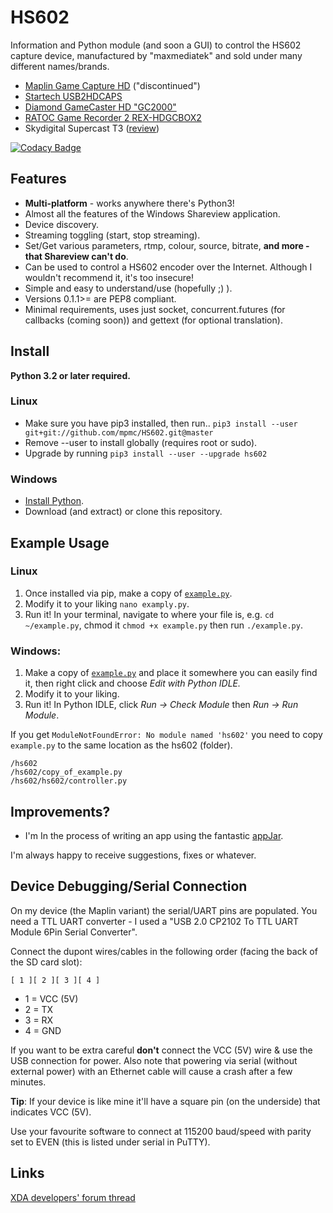 # HS602

Information and Python module (and soon a GUI) to control the HS602 capture device, manufactured by "maxmediatek" and sold under many different names/brands.

* [Maplin Game Capture HD](http://www.maplin.co.uk/p/maplin-game-capture-hd-a84qu)  ("discontinued")
* [Startech USB2HDCAPS](https://www.startech.com/uk/AV/Converters/Video/standalone-video-capture-device~USB2HDCAPS)
* [Diamond GameCaster HD "GC2000"](http://www.diamondmm.com/diamond-gc2000-video-capture-edit-stream.html)
* [RATOC Game Recorder 2 REX-HDGCBOX2](http://www.ratocsystems.com/services/driver/visual/hdgcbox2_rgr.html)
* Skydigital Supercast T3 ([review](https://lpokeh.blogspot.com/2015/07/skydigital-t3-20-hdmi-review.html))

[![Codacy Badge](https://api.codacy.com/project/badge/Grade/b1ee4a339ae24f919f12cee209f3bec0)](https://www.codacy.com/app/hello_58/HS602?utm_source=github.com&utm_medium=referral&utm_content=mpmc/HS602&utm_campaign=badger)

## Features

* **Multi-platform** - works anywhere there's Python3!
* Almost all the features of the Windows Shareview application.
* Device discovery.
* Streaming toggling (start, stop streaming).
* Set/Get various parameters, rtmp, colour, source, bitrate, **and more - that Shareview can't do**.
* Can be used to control a HS602 encoder over the Internet. Although I wouldn't recommend it, it's too insecure!
* Simple and easy to understand/use (hopefully ;) ).
* Versions 0.1.1>= are PEP8 compliant.
* Minimal requirements, uses just socket, concurrent.futures (for callbacks (coming soon)) and gettext (for optional translation).

## Install

**Python 3.2 or later required.**

### Linux

* Make sure you have pip3 installed, then run.. ```pip3 install --user git+git://github.com/mpmc/HS602.git@master```
* Remove --user to install globally (requires root or sudo).
* Upgrade by running ```pip3 install --user --upgrade hs602```

### Windows

* [Install Python](https://www.python.org/downloads/windows/).
* Download (and extract) or clone this repository.


## Example Usage

### Linux

1. Once installed via pip, make a copy of [```example.py```](https://raw.githubusercontent.com/mpmc/HS602/master/hs602/example.py).
2. Modify it to your liking ```nano examply.py```.
3. Run it! In your terminal, navigate to where your file is, e.g. ```cd ~/example.py```, chmod it ```chmod +x example.py``` then run ```./example.py```.

### Windows:

1. Make a copy of [```example.py```](https://raw.githubusercontent.com/mpmc/HS602/master/hs602/example.py) and place it somewhere you can easily find it, then right click and choose *Edit with Python IDLE.*
2. Modify it to your liking.
3. Run it! In Python IDLE, click *Run -> Check Module*  then *Run -> Run Module*.

If you get ```ModuleNotFoundError: No module named 'hs602'``` you need to copy ```example.py``` to the same location as the hs602 (folder).

```
/hs602
/hs602/copy_of_example.py
/hs602/hs602/controller.py
```

## Improvements?

* I'm In the process of writing an app using the fantastic [appJar](http://github.com/jarvisteach/appjar).

I'm always happy to receive suggestions, fixes or whatever.

## Device Debugging/Serial Connection

On my device (the Maplin variant) the serial/UART pins are populated. You need a TTL UART converter - I used a "USB 2.0 CP2102 To TTL UART Module 6Pin Serial Converter".

Connect the dupont wires/cables in the following order (facing the back of the SD card slot):

```[ 1 ][ 2 ][ 3 ][ 4 ]```

* 1 = VCC (5V)
* 2 = TX
* 3 = RX
* 4 = GND

If you want to be extra careful **don't** connect the VCC (5V) wire & use the USB connection for power. Also note that powering via serial (without external power) with an Ethernet cable will cause a crash after a few minutes.

**Tip**: If your device is like mine it'll have a square pin (on the underside) that indicates VCC (5V).

Use your favourite software to connect at 115200 baud/speed with parity set to EVEN (this is listed under serial in PuTTY).

## Links
[XDA developers' forum thread](https://forum.xda-developers.com/hardware-hacking/hardware/easily-moddable-hdmi-capture-box-t2988451)
